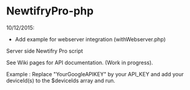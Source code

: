 NewtifryPro-php
===============

10/12/2015:
- Add example for webserver integration (withWebserver.php)

Server side Newtifry Pro script

See Wiki pages for API documentation. (Work in progress).

Example : Replace "YourGoogleAPIKEY" by your API_KEY and add your deviceId(s) to the $deviceIds array and run.
